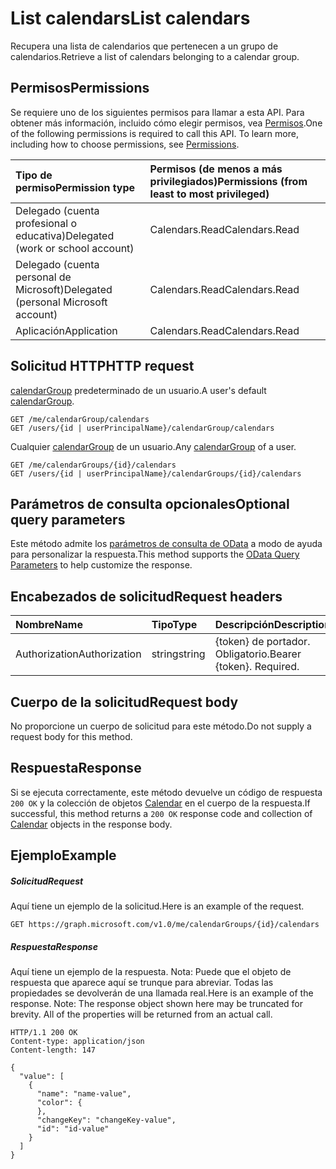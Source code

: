 # <a name="list-calendars"></a><span data-ttu-id="b6648-101">List calendars</span><span class="sxs-lookup"><span data-stu-id="b6648-101">List calendars</span></span>

<span data-ttu-id="b6648-102">Recupera una lista de calendarios que pertenecen a un grupo de calendarios.</span><span class="sxs-lookup"><span data-stu-id="b6648-102">Retrieve a list of calendars belonging to a calendar group.</span></span>
## <a name="permissions"></a><span data-ttu-id="b6648-103">Permisos</span><span class="sxs-lookup"><span data-stu-id="b6648-103">Permissions</span></span>
<span data-ttu-id="b6648-p101">Se requiere uno de los siguientes permisos para llamar a esta API. Para obtener más información, incluido cómo elegir permisos, vea [Permisos](../../../concepts/permissions_reference.md).</span><span class="sxs-lookup"><span data-stu-id="b6648-p101">One of the following permissions is required to call this API. To learn more, including how to choose permissions, see [Permissions](../../../concepts/permissions_reference.md).</span></span>

|<span data-ttu-id="b6648-106">Tipo de permiso</span><span class="sxs-lookup"><span data-stu-id="b6648-106">Permission type</span></span>      | <span data-ttu-id="b6648-107">Permisos (de menos a más privilegiados)</span><span class="sxs-lookup"><span data-stu-id="b6648-107">Permissions (from least to most privileged)</span></span>              |
|:--------------------|:---------------------------------------------------------|
|<span data-ttu-id="b6648-108">Delegado (cuenta profesional o educativa)</span><span class="sxs-lookup"><span data-stu-id="b6648-108">Delegated (work or school account)</span></span> | <span data-ttu-id="b6648-109">Calendars.Read</span><span class="sxs-lookup"><span data-stu-id="b6648-109">Calendars.Read</span></span>    |
|<span data-ttu-id="b6648-110">Delegado (cuenta personal de Microsoft)</span><span class="sxs-lookup"><span data-stu-id="b6648-110">Delegated (personal Microsoft account)</span></span> | <span data-ttu-id="b6648-111">Calendars.Read</span><span class="sxs-lookup"><span data-stu-id="b6648-111">Calendars.Read</span></span>    |
|<span data-ttu-id="b6648-112">Aplicación</span><span class="sxs-lookup"><span data-stu-id="b6648-112">Application</span></span> | <span data-ttu-id="b6648-113">Calendars.Read</span><span class="sxs-lookup"><span data-stu-id="b6648-113">Calendars.Read</span></span> |

## <a name="http-request"></a><span data-ttu-id="b6648-114">Solicitud HTTP</span><span class="sxs-lookup"><span data-stu-id="b6648-114">HTTP request</span></span>
<!-- { "blockType": "ignored" } -->
<span data-ttu-id="b6648-115">[calendarGroup](../resources/calendargroup.md) predeterminado de un usuario.</span><span class="sxs-lookup"><span data-stu-id="b6648-115">A user's default [calendarGroup](../resources/calendargroup.md).</span></span>
```http
GET /me/calendarGroup/calendars
GET /users/{id | userPrincipalName}/calendarGroup/calendars
```
<span data-ttu-id="b6648-116">Cualquier [calendarGroup](../resources/calendargroup.md) de un usuario.</span><span class="sxs-lookup"><span data-stu-id="b6648-116">Any [calendarGroup](../resources/calendargroup.md) of a user.</span></span>
```http
GET /me/calendarGroups/{id}/calendars
GET /users/{id | userPrincipalName}/calendarGroups/{id}/calendars
```
## <a name="optional-query-parameters"></a><span data-ttu-id="b6648-117">Parámetros de consulta opcionales</span><span class="sxs-lookup"><span data-stu-id="b6648-117">Optional query parameters</span></span>
<span data-ttu-id="b6648-118">Este método admite los [parámetros de consulta de OData](http://developer.microsoft.com/en-us/graph/docs/overview/query_parameters) a modo de ayuda para personalizar la respuesta.</span><span class="sxs-lookup"><span data-stu-id="b6648-118">This method supports the [OData Query Parameters](http://developer.microsoft.com/en-us/graph/docs/overview/query_parameters) to help customize the response.</span></span>
## <a name="request-headers"></a><span data-ttu-id="b6648-119">Encabezados de solicitud</span><span class="sxs-lookup"><span data-stu-id="b6648-119">Request headers</span></span>
| <span data-ttu-id="b6648-120">Nombre</span><span class="sxs-lookup"><span data-stu-id="b6648-120">Name</span></span>       | <span data-ttu-id="b6648-121">Tipo</span><span class="sxs-lookup"><span data-stu-id="b6648-121">Type</span></span> | <span data-ttu-id="b6648-122">Descripción</span><span class="sxs-lookup"><span data-stu-id="b6648-122">Description</span></span>|
|:-----------|:------|:----------|
| <span data-ttu-id="b6648-123">Authorization</span><span class="sxs-lookup"><span data-stu-id="b6648-123">Authorization</span></span>  | <span data-ttu-id="b6648-124">string</span><span class="sxs-lookup"><span data-stu-id="b6648-124">string</span></span>  | <span data-ttu-id="b6648-p102">{token} de portador. Obligatorio.</span><span class="sxs-lookup"><span data-stu-id="b6648-p102">Bearer {token}. Required.</span></span> |

## <a name="request-body"></a><span data-ttu-id="b6648-127">Cuerpo de la solicitud</span><span class="sxs-lookup"><span data-stu-id="b6648-127">Request body</span></span>
<span data-ttu-id="b6648-128">No proporcione un cuerpo de solicitud para este método.</span><span class="sxs-lookup"><span data-stu-id="b6648-128">Do not supply a request body for this method.</span></span>

## <a name="response"></a><span data-ttu-id="b6648-129">Respuesta</span><span class="sxs-lookup"><span data-stu-id="b6648-129">Response</span></span>

<span data-ttu-id="b6648-130">Si se ejecuta correctamente, este método devuelve un código de respuesta `200 OK` y la colección de objetos [Calendar](../resources/calendar.md) en el cuerpo de la respuesta.</span><span class="sxs-lookup"><span data-stu-id="b6648-130">If successful, this method returns a `200 OK` response code and collection of [Calendar](../resources/calendar.md) objects in the response body.</span></span>
## <a name="example"></a><span data-ttu-id="b6648-131">Ejemplo</span><span class="sxs-lookup"><span data-stu-id="b6648-131">Example</span></span>
##### <a name="request"></a><span data-ttu-id="b6648-132">Solicitud</span><span class="sxs-lookup"><span data-stu-id="b6648-132">Request</span></span>
<span data-ttu-id="b6648-133">Aquí tiene un ejemplo de la solicitud.</span><span class="sxs-lookup"><span data-stu-id="b6648-133">Here is an example of the request.</span></span>
<!-- {
  "blockType": "request",
  "name": "get_calendars"
}-->
```http
GET https://graph.microsoft.com/v1.0/me/calendarGroups/{id}/calendars
```
##### <a name="response"></a><span data-ttu-id="b6648-134">Respuesta</span><span class="sxs-lookup"><span data-stu-id="b6648-134">Response</span></span>
<span data-ttu-id="b6648-p103">Aquí tiene un ejemplo de la respuesta. Nota: Puede que el objeto de respuesta que aparece aquí se trunque para abreviar. Todas las propiedades se devolverán de una llamada real.</span><span class="sxs-lookup"><span data-stu-id="b6648-p103">Here is an example of the response. Note: The response object shown here may be truncated for brevity. All of the properties will be returned from an actual call.</span></span>
<!-- {
  "blockType": "response",
  "truncated": true,
  "@odata.type": "microsoft.graph.calendar",
  "isCollection": true
} -->
```http
HTTP/1.1 200 OK
Content-type: application/json
Content-length: 147

{
  "value": [
    {
      "name": "name-value",
      "color": {
      },
      "changeKey": "changeKey-value",
      "id": "id-value"
    }
  ]
}
```

<!-- uuid: 8fcb5dbc-d5aa-4681-8e31-b001d5168d79
2015-10-25 14:57:30 UTC -->
<!-- {
  "type": "#page.annotation",
  "description": "List calendars",
  "keywords": "",
  "section": "documentation",
  "tocPath": ""
}-->
